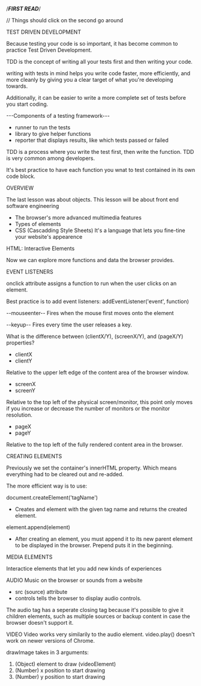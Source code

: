 /***FIRST READ***/

// Things should click on the second go around

TEST DRIVEN DEVELOPMENT

Because testing your code is so important, it has become common to practice Test Driven Development.

TDD is the concept of writing all your tests first and then writing your code.

writing with tests in mind helps you write code faster, more efficiently, and more cleanly by giving you a clear target of what you're developing towards.

Additionally, it can be easier to write a more complete set of tests before you start coding.

---Components of a testing framework---

- runner to run the tests
- library to give helper functions
- reporter that displays results, like which tests passed or failed

TDD is a process where you write the test first, then write the function.
TDD is very common among developers.

It's best practice to have each function you wnat to test contained in its own code block.



OVERVIEW

The last lesson was about objects.
This lesson will be about front end software engineering

- The browser's more advanced multimedia features
- Types of elements
- CSS (Cascadding Style Sheets)
It's a language that lets you fine-tine your website's appearence


HTML: Interactive Elements

Now we can explore more functions and data the browser provides.

EVENT LISTENERS

onclick attribute assigns a function to run when the user clicks on an element.

Best practice is to add event listeners: 
addEventListener('event', function)

--mouseenter--
Fires when the mouse first moves onto the element

--keyup--
Fires every time the user releases a key.

What is the difference between (clientX/Y), (screenX/Y), and (pageX/Y) properties?

- clientX
- clientY

Relative to the upper left edge of the content area of the browser window.

- screenX
- screenY

Relative to the top left of the physical screen/monitor, this point only moves if you increase or decrease the number of monitors or the monitor resolution.

- pageX
- pageY

Relative to the top left of the fully rendered content area in the browser.


CREATING ELEMENTS

Previously we set the container's innerHTML property. Which means everything had to be cleared out and re-added.

The more efficient way is to use:

document.createElement('tagName')
- Creates and element with the given tag name and returns the created element.

element.append(element)
- After creating an element, you must append it to its new parent element to be displayed in the browser. Prepend puts it in the beginning.



MEDIA ELEMENTS

Interactice elements that let you add new kinds of experiences


AUDIO
Music on the browser or sounds from a website
- src (source) attribute
- controls tells the browser to display audio controls.

The audio tag has a seperate closing tag because it's possible to give it children elements, such as multiple sources or backup content in case the browser doesn't support it.


VIDEO
Video works very similarily to the audio element.
video.play() doesn't work on newer versions of Chrome.

drawImage takes in 3 arguments:
1. (Object) element to draw (videoElement)
2. (Number) x position to start drawing
3. (Number) y position to start drawing
